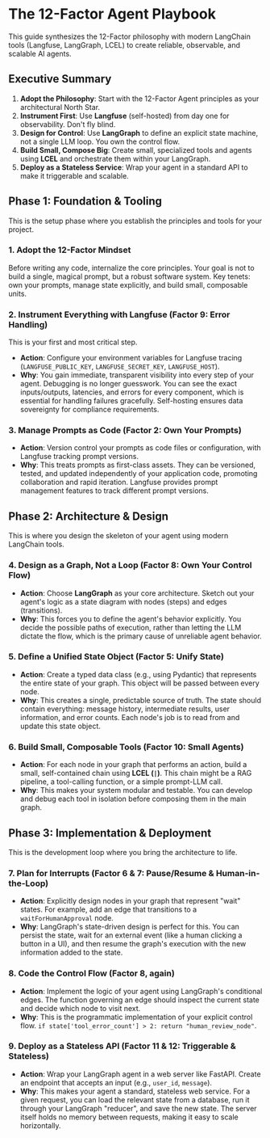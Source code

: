 # The 12-Factor Agent Playbook

This guide synthesizes the 12-Factor philosophy with modern LangChain tools (Langfuse, LangGraph, LCEL) to create reliable, observable, and scalable AI agents.

## Executive Summary

1. **Adopt the Philosophy**: Start with the 12-Factor Agent principles as your architectural North Star.
2. **Instrument First**: Use **Langfuse** (self-hosted) from day one for observability. Don't fly blind.
3. **Design for Control**: Use **LangGraph** to define an explicit state machine, not a single LLM loop. You own the control flow.
4. **Build Small, Compose Big**: Create small, specialized tools and agents using **LCEL** and orchestrate them within your LangGraph.
5. **Deploy as a Stateless Service**: Wrap your agent in a standard API to make it triggerable and scalable.

## Phase 1: Foundation & Tooling

This is the setup phase where you establish the principles and tools for your project.

### 1. Adopt the 12-Factor Mindset
Before writing any code, internalize the core principles. Your goal is not to build a single, magical prompt, but a robust software system. Key tenets: own your prompts, manage state explicitly, and build small, composable units.

### 2. Instrument Everything with Langfuse (Factor 9: Error Handling)
This is your first and most critical step.
- **Action**: Configure your environment variables for Langfuse tracing (`LANGFUSE_PUBLIC_KEY`, `LANGFUSE_SECRET_KEY`, `LANGFUSE_HOST`).
- **Why**: You gain immediate, transparent visibility into every step of your agent. Debugging is no longer guesswork. You can see the exact inputs/outputs, latencies, and errors for every component, which is essential for handling failures gracefully. Self-hosting ensures data sovereignty for compliance requirements.

### 3. Manage Prompts as Code (Factor 2: Own Your Prompts)
- **Action**: Version control your prompts as code files or configuration, with Langfuse tracking prompt versions.
- **Why**: This treats prompts as first-class assets. They can be versioned, tested, and updated independently of your application code, promoting collaboration and rapid iteration. Langfuse provides prompt management features to track different prompt versions.

## Phase 2: Architecture & Design

This is where you design the skeleton of your agent using modern LangChain tools.

### 4. Design as a Graph, Not a Loop (Factor 8: Own Your Control Flow)
- **Action**: Choose **LangGraph** as your core architecture. Sketch out your agent's logic as a state diagram with nodes (steps) and edges (transitions).
- **Why**: This forces you to define the agent's behavior explicitly. You decide the possible paths of execution, rather than letting the LLM dictate the flow, which is the primary cause of unreliable agent behavior.

### 5. Define a Unified State Object (Factor 5: Unify State)
- **Action**: Create a typed data class (e.g., using Pydantic) that represents the entire state of your graph. This object will be passed between every node.
- **Why**: This creates a single, predictable source of truth. The state should contain everything: message history, intermediate results, user information, and error counts. Each node's job is to read from and update this state object.

### 6. Build Small, Composable Tools (Factor 10: Small Agents)
- **Action**: For each node in your graph that performs an action, build a small, self-contained chain using **LCEL (`|`)**. This chain might be a RAG pipeline, a tool-calling function, or a simple prompt-LLM call.
- **Why**: This makes your system modular and testable. You can develop and debug each tool in isolation before composing them in the main graph.

## Phase 3: Implementation & Deployment

This is the development loop where you bring the architecture to life.

### 7. Plan for Interrupts (Factor 6 & 7: Pause/Resume & Human-in-the-Loop)
- **Action**: Explicitly design nodes in your graph that represent "wait" states. For example, add an edge that transitions to a `waitForHumanApproval` node.
- **Why**: LangGraph's state-driven design is perfect for this. You can persist the state, wait for an external event (like a human clicking a button in a UI), and then resume the graph's execution with the new information added to the state.

### 8. Code the Control Flow (Factor 8, again)
- **Action**: Implement the logic of your agent using LangGraph's conditional edges. The function governing an edge should inspect the current state and decide which node to visit next.
- **Why**: This is the programmatic implementation of your explicit control flow. `if state['tool_error_count'] > 2: return "human_review_node"`.

### 9. Deploy as a Stateless API (Factor 11 & 12: Triggerable & Stateless)
- **Action**: Wrap your LangGraph agent in a web server like FastAPI. Create an endpoint that accepts an input (e.g., `user_id`, `message`).
- **Why**: This makes your agent a standard, stateless web service. For a given request, you can load the relevant state from a database, run it through your LangGraph "reducer", and save the new state. The server itself holds no memory between requests, making it easy to scale horizontally.
